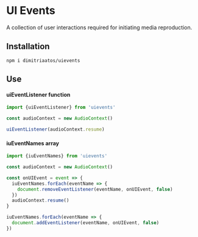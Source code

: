# UI Events

A collection of user interactions required for initiating media reproduction.

## Installation

`npm i dimitriaatos/uievents`

## Use

#### uiEventListener function
```javascript
import {uiEventListener} from 'uievents'

const audioContext = new AudioContext()

uiEventListener(audioContext.resume)
```

#### iuEventNames array
```javascript
import {iuEventNames} from 'uievents'

const audioContext = new AudioContext()

const onUIEvent = event => {
  iuEventNames.forEach(eventName => {
    document.removeEventListener(eventName, onUIEvent, false)
  })
  audioContext.resume()
}

iuEventNames.forEach(eventName => {
  document.addEventListener(eventName, onUIEvent, false)
})
```